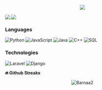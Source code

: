 <p align='center'>
    <img src="https://gidigi.com/cdn/love.gif">
</p>

<a href="https://github-readme-stats.vercel.app/api?username=barnaan2&count_private=true&show_icons=true&theme=chartreuse-dark">
  <img align="center" src="https://github-readme-stats.vercel.app/api?username=barnaan2&bg_color=30,e96443,904e95&title_color=fff&text_color=fff" />
</a>
<a href="https://github.com/barnaan2">
  <img align="center" src="https://github-readme-stats.vercel.app/api/top-langs/?username=barnaan2&bg_color=30,e96443,904e95&title_color=fff&text_color=fff" />
</a>


### Languages

![Python](https://img.shields.io/badge/-Python-000?&logo=Python)
![JavaScript](https://img.shields.io/badge/-JavaScript-000?&logo=JavaScript)
![Java](https://img.shields.io/badge/-Java-000?&logo=Java&logoColor=007396)
![C++](https://img.shields.io/badge/-C++-000?&logo=c%2b%2b&logoColor=00599C)
![SQL](https://img.shields.io/badge/-SQL-000?&logo=MySQL)


### Technologies


![Laravel](https://img.shields.io/badge/-Laravel-000?&logo=laravel)
![Django](https://img.shields.io/badge/-Django-000?&logo=django)




<b>🔥 Github Streaks</b>
<p align="center"><img src="https://github-readme-streak-stats.herokuapp.com/?user=barnaan2&theme=black-ice&hide_border=true&stroke=0000&background=0D1117&ring=e05397&fire=e05397&currStreakLabel=e05397&bg_color=30,e96443,904e95&title_color=fff&text_color=fff" alt="Barnaa2" /></p>


